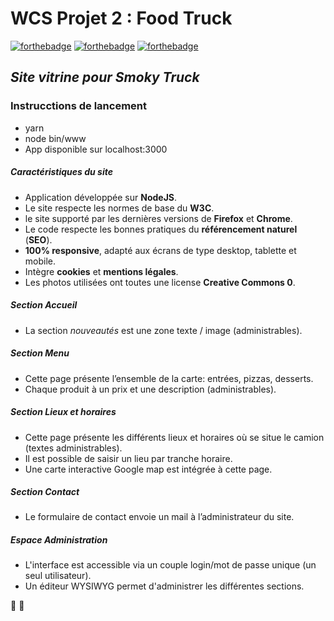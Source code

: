 # **WCS Projet 2 : Food Truck**
[![forthebadge](http://forthebadge.com/images/badges/built-with-love.svg)](http://forthebadge.com)   [![forthebadge](http://forthebadge.com/images/badges/built-with-grammas-recipe.svg)](http://forthebadge.com) [![forthebadge](http://forthebadge.com/images/badges/made-with-pug.svg)](http://forthebadge.com)

## **_Site vitrine pour Smoky Truck_**

### Instrucctions de lancement
- yarn
- node bin/www
- App disponible sur localhost:3000

##### **Caractéristiques du site**

- Application développée sur **NodeJS**.
- Le site respecte les normes de base du **W3C**.
- le site supporté par les dernières versions de **Firefox** et **Chrome**.
- Le code respecte les bonnes pratiques du **référencement naturel** (**SEO**).
- **100% responsive**, adapté aux écrans de type desktop, tablette et mobile.
- Intègre **cookies** et **mentions légales**.
- Les photos utilisées ont toutes une license **Creative Commons 0**.

##### **Section _Accueil_**

- La section _nouveautés_ est une zone texte / image (administrables).

##### **Section _Menu_**

- Cette page présente l’ensemble de la carte: entrées, pizzas, desserts.
- Chaque produit à un prix et une description (administrables).

##### **Section _Lieux et horaires_**

- Cette page présente les différents lieux et horaires où se situe le camion (textes administrables).
- Il est possible de saisir un lieu par tranche horaire.
- Une carte interactive Google map est intégrée à cette page.

##### **Section _Contact_**

* Le formulaire de contact envoie un mail à l’administrateur du site.

##### **Espace _Administration_**

* L'interface est accessible via un couple login/mot de passe unique (un seul utilisateur).
* Un éditeur WYSIWYG permet d'administrer les différentes sections.

:pizza: :truck:
